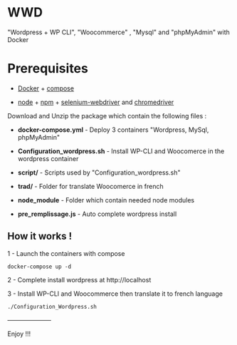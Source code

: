 # WWD

"Wordpress + WP CLI", "Woocommerce" , "Mysql" and "phpMyAdmin" with Docker 

 # Prerequisites 
	
* [Docker](https://docs.docker.com/engine/installation/) + [compose](https://docs.docker.com/compose/install/)
	
* [node](https://nodejs.org/en/download/) + [npm](https://docs.npmjs.com/getting-started/installing-node) + [selenium-webdriver](https://www.npmjs.com/package/selenium-webdriver) and [chromedriver](https://www.npmjs.com/package/chromedriver) 

Download and Unzip the package which contain the following files :

* **docker-compose.yml** - Deploy 3 containers "Wordpress, MySql, phpMyAdmin"

* **Configuration_wordpress.sh** - Install WP-CLI and Woocomerce in the wordpress container

* **script/** - Scripts used by "Configuration_wordpress.sh"

* **trad/** - Folder for translate Woocomerce in french 

* **node_module** - Folder which contain needed node modules

* **pre_remplissage.js** - Auto complete wordpress install

## How it works ! 

1 - Launch the containers with compose

	docker-compose up -d

2 - Complete install wordpress at http://localhost

3 - Install WP-CLI and Woocommerce then translate it to french language

	./Configuration_Wordpress.sh

———————

Enjoy !!!
